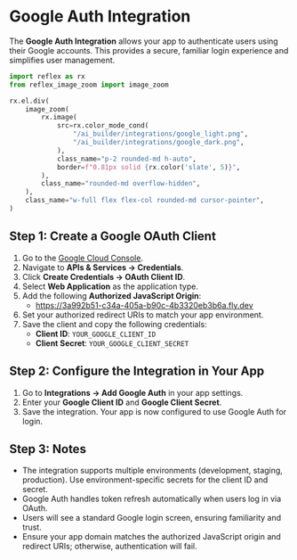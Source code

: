 # Google Auth Integration

The **Google Auth Integration** allows your app to authenticate users using their Google accounts. This provides a secure, familiar login experience and simplifies user management.

```python exec
import reflex as rx
from reflex_image_zoom import image_zoom
```

```python eval
rx.el.div(
    image_zoom(
        rx.image(
            src=rx.color_mode_cond(
                "/ai_builder/integrations/google_light.png",
                "/ai_builder/integrations/google_dark.png",
            ),
            class_name="p-2 rounded-md h-auto",
            border=f"0.81px solid {rx.color('slate', 5)}",
        ),
        class_name="rounded-md overflow-hidden",
    ),
    class_name="w-full flex flex-col rounded-md cursor-pointer",
)
```

## Step 1: Create a Google OAuth Client

1. Go to the [Google Cloud Console](https://console.cloud.google.com/).
2. Navigate to **APIs & Services → Credentials**.
3. Click **Create Credentials → OAuth Client ID**.
4. Select **Web Application** as the application type.
5. Add the following **Authorized JavaScript Origin**:
   - https://3a992b51-c34a-405a-b90c-4b3320eb3b6a.fly.dev
6. Set your authorized redirect URIs to match your app environment.
7. Save the client and copy the following credentials:
   - **Client ID**: `YOUR_GOOGLE_CLIENT_ID`
   - **Client Secret**: `YOUR_GOOGLE_CLIENT_SECRET`

## Step 2: Configure the Integration in Your App

1. Go to **Integrations → Add Google Auth** in your app settings.
2. Enter your **Google Client ID** and **Google Client Secret**.
3. Save the integration. Your app is now configured to use Google Auth for login.

## Step 3: Notes

- The integration supports multiple environments (development, staging, production). Use environment-specific secrets for the client ID and secret.
- Google Auth handles token refresh automatically when users log in via OAuth.
- Users will see a standard Google login screen, ensuring familiarity and trust.
- Ensure your app domain matches the authorized JavaScript origin and redirect URIs; otherwise, authentication will fail.

